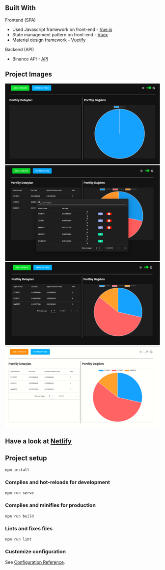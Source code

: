 ## Built With

Frontend (SPA)

- Used Javascript framework on front-end - [Vue.js](https://vuejs.org/)
- State management pattern on front-end - [Vuex](https://vuex.vuejs.org/)
- Material design framework - [Vuetify](https://vuetifyjs.com/)

Backend (API)

- Binance API - [API](https://api2.binance.com/api/v3/ticker/24hr)

## Project Images
![mainpage](img/mainpage.PNG)
![modal-and-mainpage](img/modalandmainpage.PNG)
![mainpage-after-changes](img/mainpageafterchanges.PNG)
![light-mode](img/lightmode.PNG)

## Have a look at [Netlify](https://thunderous-trifle-7e60a3.netlify.app)


## Project setup
```
npm install
```

### Compiles and hot-reloads for development
```
npm run serve
```

### Compiles and minifies for production
```
npm run build
```

### Lints and fixes files
```
npm run lint
```

### Customize configuration
See [Configuration Reference](https://cli.vuejs.org/config/).
